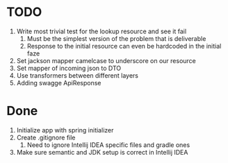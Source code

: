 # TODO
1. Write most trivial test for the lookup resource and see it fail
   1. Must be the simplest version of the problem that is deliverable
   2. Response to the initial resource can even be hardcoded in the initial faze
3. Set jackson mapper camelcase to underscore on our resource
4. Set mapper of incoming json to DTO
5. Use transformers between different layers
6. Adding swagge ApiResponse
# Done
1. Initialize app with spring initializer
2. Create .gitignore file
   1. Need to ignore Intellij IDEA specific files and gradle ones
3. Make sure semantic and JDK setup is correct in Intellij IDEA